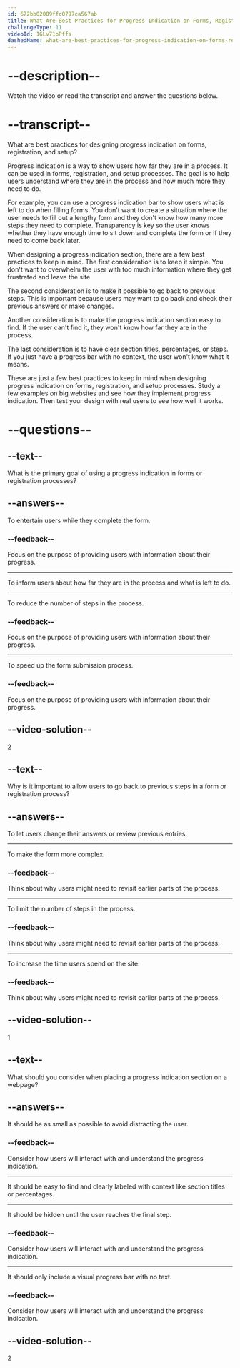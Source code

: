 ```yaml
---
id: 672bb02009ffc0797ca567ab
title: What Are Best Practices for Progress Indication on Forms, Registration, and Setup?
challengeType: 11
videoId: 1GLv71oPffs
dashedName: what-are-best-practices-for-progress-indication-on-forms-registration-and-setup
---
```


# --description--

Watch the video or read the transcript and answer the questions below.

# --transcript--

What are best practices for designing progress indication on forms, registration, and setup?

Progress indication is a way to show users how far they are in a process. It can be used in forms, registration, and setup processes. The goal is to help users understand where they are in the process and how much more they need to do.

For example, you can use a progress indication bar to show users what is left to do when filling forms. You don't want to create a situation where the user needs to fill out a lengthy form and they don't know how many more steps they need to complete. Transparency is key so the user knows whether they have enough time to sit down and complete the form or if they need to come back later.

When designing a progress indication section, there are a few best practices to keep in mind. The first consideration is to keep it simple. You don't want to overwhelm the user with too much information where they get frustrated and leave the site.

The second consideration is to make it possible to go back to previous steps. This is important because users may want to go back and check their previous answers or make changes.

Another consideration is to make the progress indication section easy to find. If the user can't find it, they won't know how far they are in the process.

The last consideration is to have clear section titles, percentages, or steps. If you just have a progress bar with no context, the user won't know what it means.

These are just a few best practices to keep in mind when designing progress indication on forms, registration, and setup processes. Study a few examples on big websites and see how they implement progress indication. Then test your design with real users to see how well it works.

# --questions--

## --text--

What is the primary goal of using a progress indication in forms or registration processes?

## --answers--

To entertain users while they complete the form.

### --feedback--

Focus on the purpose of providing users with information about their progress.

---

To inform users about how far they are in the process and what is left to do.

---

To reduce the number of steps in the process.

### --feedback--

Focus on the purpose of providing users with information about their progress.

---

To speed up the form submission process.

### --feedback--

Focus on the purpose of providing users with information about their progress.

## --video-solution--

2

## --text--

Why is it important to allow users to go back to previous steps in a form or registration process?

## --answers--

To let users change their answers or review previous entries.

---

To make the form more complex.

### --feedback--

Think about why users might need to revisit earlier parts of the process.

---

To limit the number of steps in the process.

### --feedback--

Think about why users might need to revisit earlier parts of the process.

---

To increase the time users spend on the site.

### --feedback--

Think about why users might need to revisit earlier parts of the process.

## --video-solution--

1

## --text--

What should you consider when placing a progress indication section on a webpage?

## --answers--

It should be as small as possible to avoid distracting the user.

### --feedback--

Consider how users will interact with and understand the progress indication.

---

It should be easy to find and clearly labeled with context like section titles or percentages.

---

It should be hidden until the user reaches the final step.

### --feedback--

Consider how users will interact with and understand the progress indication.

---

It should only include a visual progress bar with no text.

### --feedback--

Consider how users will interact with and understand the progress indication.

## --video-solution--

2
